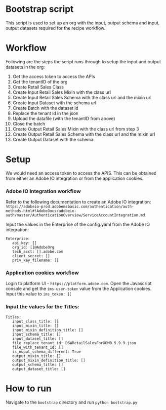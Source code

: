 # Bootstrap script
This script is used to set up an org with the input, output schema and input, output datasets 
required for the recipe workflow.

# Workflow
Following are the steps the script runs through to setup the input and output datasets in the org:
1. Get the access token to access the APIs
2. Get the tenantID of the org
3. Create Retail Sales Class
4. Create Input Retail Sales Mixin with the class url
5. Create Input Retail Sales Schema with the class url and the mixin url
6. Create Input Dataset with the schema url
7. Create Batch with the dataset id
8. Replace the tenant id in the json 
9. Upload the datafile (with the tenantID from above)
10. Close the batch
11. Create Output Retail Sales Mixin with the class url from step 3
12. Create Output Retail Sales Schema with the class url and the mixin url
13. Create Output Dataset with the schema

# Setup
We would need an access token to access the APIS. This can be obtained from either an Adobe IO integration or from the 
application cookies. 
### Adobe IO Integration workflow
Refer to the following documentation to create an Adobe IO integration:
`https://adobeio-prod.adobemsbasic.com/authentication/auth-methods.html#!AdobeDocs/adobeio-auth/master/AuthenticationOverview/ServiceAccountIntegration.md`

Input the values in the Enterprise of the config.yaml from the Adobe IO integration:

    Enterprise:
       api_key: []
       org_id: []@AdobeOrg
       tech_acct: [].adobe.com
       client_secret: []
       priv_key_filename: [] 
       
### Application cookies workflow
Login to platform UI - `https://platform.adobe.com`. Open the Javascript console and get the `ims-user-token` value 
from the Application cookies.
Input this value to `ims_token: []`

### Input the values for the Titles:

    Titles:
       input_class_title: []
       input_mixin_title: []
       input_mixin_definition_title: []
       input_schema_title: []
       input_dataset_title: []
       file_replace_tenant_id: DSWRetailSalesForXDM0.9.9.9.json
       file_with_tenant_id: []
       is_ouput_schema_different: True
       output_mixin_title: []
       output_mixin_definition_title: []
       output_schema_title: []
       output_dataset_title: []

# How to run
Navigate to the `bootstrap` directory and run `python bootstrap.py`
